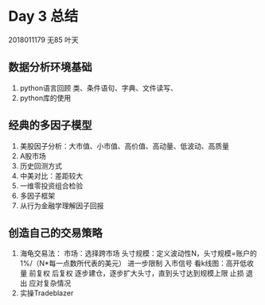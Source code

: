 # Day 3 总结

2018011179 无85 叶天

## 数据分析环境基础
1. python语言回顾
	类、条件语句、字典、文件读写、
2. python库的使用

## 经典的多因子模型
1. 美股因子分析：大市值、小市值、高价值、高动量、低波动、高质量
2. A股市场
3. 历史回测方式
4. 中美对比：差距较大
5. 一维零投资组合检验
6. 多因子框架
7. 从行为金融学理解因子回报

## 创造自己的交易策略
1. 海龟交易法：
	市场：选择跨市场
	头寸规模：定义波动性N，头寸规模=账户的1%/（N\*每一点数所代表的美元）
	进一步限制
	入市信号
	看k线图：高开低收量 前复权 后复权
	逐步建仓，逐步扩大头寸，直到头寸达到规模上限
	止损
	退出
	应对复杂情况
2. 实操Tradeblazer
